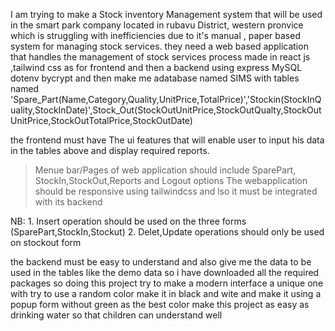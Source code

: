 I am trying to make a Stock inventory Management system that will be used in the smart park company located in rubavu District, western pronvice which is struggling with inefficiencies due to it's manual , paper based system for managing stock services. they need a web based application that handles the management of stock services process made in react js ,tailwind css as for frontend and then a backend using express MySQL dotenv bycrypt and then make me adatabase named SIMS with tables named 'Spare_Part(Name,Category,Quality,UnitPrice,TotalPrice)','Stockin(StockInQuality,StockInDate)',Stock_Out(StockOutUnitPrice,StockOutQualty,StockOutUnitPrice,StockOutTotalPrice,StockOutDate)

the frontend must have The ui features that will enable  user to input his data in the tables above and display required reports.
> Menue bar/Pages of web application should include SparePart, StockIn,StockOut,Reports and Logout options
> The webapplication should be responsive using tailwindcss and lso it must be integrated with its backend

NB: 1. Insert operation should be used on the three forms (SparePart,StockIn,Stockut)
    2. Delet,Update operations should only be used on  stockout form

the backend must be easy to understand and also give me the data to be used in the tables like the demo data
so i have downloaded all the required packages so  doing this project try to make a modern interface a unique one with try to use a random color make it in black and wite and make it using a popup form without green as the best color 
make this project as easy as drinking water so that children can understand well 
